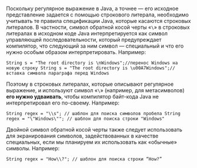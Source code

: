 Поскольку регулярное выражение в Java, а точнее — его исходное представление задается с помощью строкового литерала, необходимо учитывать те правила спецификации Java, которые касаются строковых литералов. В частности, символ обратной косой черты «`\`» в строковых литералах в исходном коде Java интерпретируется как символ управляющей последовательности, который предупреждает компилятор, что следующий за ним символ — специальный и что его нужно особым образом интерпретировать. Например:

`String s = "The root directory is \nWindows";//перенос Windows на новую строку String s = "The root directory is \u00A7Windows";//вставка символа параграфа перед Windows`

Поэтому в строковых литералах, которые описывают регулярное выражение, и используют символ «`\`» (например, для метасимволов) **его нужно удваивать**, чтобы компилятор байт-кода Java не интерпретировал его по-своему. Например:

`String regex = "\\s"; // шаблон для поиска символов пробела String regex = "\"Windows\""; // шаблон для поиска строки "Windows"`

Двойной символ обратной косой черты также следует использовать для экранирования символов, задействованных в качестве специальных, если мы планируем их использовать как «обычные» символы. Например:

`String regex = "How\\?"; // шаблон для поиска строки “How?”`

